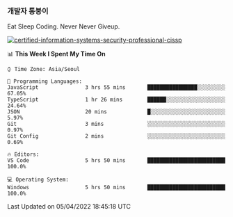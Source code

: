 ### 개발자 통붕이
Eat Sleep Coding.
Never Never Giveup.

[![certified-information-systems-security-professional-cissp](https://user-images.githubusercontent.com/44606727/157613689-acd84ec6-5f8f-4e79-89d9-a8d51f033634.png)](https://www.credly.com/badges/f394a010-85a0-450b-9136-8043af01d71c/public_url)

<!--START_SECTION:waka-->
📊 **This Week I Spent My Time On** 

```text
⌚︎ Time Zone: Asia/Seoul

💬 Programming Languages: 
JavaScript               3 hrs 55 mins       ████████████████░░░░░░░░░   67.05% 
TypeScript               1 hr 26 mins        ██████░░░░░░░░░░░░░░░░░░░   24.64% 
JSON                     20 mins             █░░░░░░░░░░░░░░░░░░░░░░░░   5.97% 
Git                      3 mins              ░░░░░░░░░░░░░░░░░░░░░░░░░   0.97% 
Git Config               2 mins              ░░░░░░░░░░░░░░░░░░░░░░░░░   0.69%

🔥 Editors: 
VS Code                  5 hrs 50 mins       █████████████████████████   100.0%

💻 Operating System: 
Windows                  5 hrs 50 mins       █████████████████████████   100.0%

```


 Last Updated on 05/04/2022 18:45:18 UTC
<!--END_SECTION:waka-->
